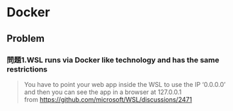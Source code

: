 # Docker

## Problem

### 問題1.WSL runs via Docker like technology and has the same restrictions
> You have to point your web app inside the WSL to use the IP ‘0.0.0.0’ and then you can see the app in a browser at 127.0.0.1  
> from https://github.com/microsoft/WSL/discussions/2471  
